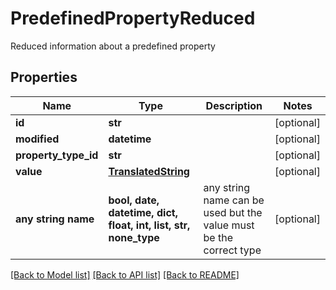 # PredefinedPropertyReduced

Reduced information about a predefined property

## Properties
Name | Type | Description | Notes
------------ | ------------- | ------------- | -------------
**id** | **str** |  | [optional] 
**modified** | **datetime** |  | [optional] 
**property_type_id** | **str** |  | [optional] 
**value** | [**TranslatedString**](TranslatedString.md) |  | [optional] 
**any string name** | **bool, date, datetime, dict, float, int, list, str, none_type** | any string name can be used but the value must be the correct type | [optional]

[[Back to Model list]](../README.md#documentation-for-models) [[Back to API list]](../README.md#documentation-for-api-endpoints) [[Back to README]](../README.md)


